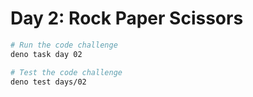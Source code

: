 # Day 2: Rock Paper Scissors

```sh
# Run the code challenge
deno task day 02

# Test the code challenge
deno test days/02
```
